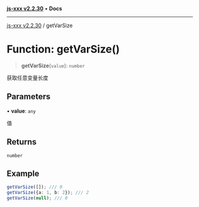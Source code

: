 [**js-xxx v2.2.30**](../README.md) • **Docs**

***

[js-xxx v2.2.30](../README.md) / getVarSize

# Function: getVarSize()

> **getVarSize**(`value`): `number`

获取任意变量长度

## Parameters

• **value**: `any`

值

## Returns

`number`

## Example

```ts
getVarSize([]); /// 0
getVarSize({a: 1, b: 2}); /// 2
getVarSize(null); /// 0
```
